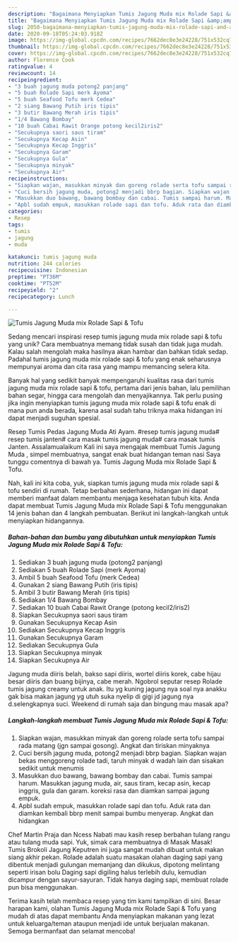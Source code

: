 ```yaml
---
description: "Bagaimana Menyiapkan Tumis Jagung Muda mix Rolade Sapi &amp;amp; Tofu Anti Gagal"
title: "Bagaimana Menyiapkan Tumis Jagung Muda mix Rolade Sapi &amp;amp; Tofu Anti Gagal"
slug: 2050-bagaimana-menyiapkan-tumis-jagung-muda-mix-rolade-sapi-and-amp-tofu-anti-gagal
date: 2020-09-18T05:24:03.918Z
image: https://img-global.cpcdn.com/recipes/7662dec8e3e24228/751x532cq70/tumis-jagung-muda-mix-rolade-sapi-tofu-foto-resep-utama.jpg
thumbnail: https://img-global.cpcdn.com/recipes/7662dec8e3e24228/751x532cq70/tumis-jagung-muda-mix-rolade-sapi-tofu-foto-resep-utama.jpg
cover: https://img-global.cpcdn.com/recipes/7662dec8e3e24228/751x532cq70/tumis-jagung-muda-mix-rolade-sapi-tofu-foto-resep-utama.jpg
author: Florence Cook
ratingvalue: 4
reviewcount: 14
recipeingredient:
- "3 buah jagung muda potong2 panjang"
- "5 buah Rolade Sapi merk Ayoma"
- "5 buah Seafood Tofu merk Cedea"
- "2 siang Bawang Putih iris tipis"
- "3 butir Bawang Merah iris tipis"
- "1/4 Bawang Bombay"
- "10 buah Cabai Rawit Orange potong kecil2iris2"
- "Secukupnya saori saus tiram"
- "Secukupnya Kecap Asin"
- "Secukupnya Kecap Inggris"
- "Secukupnya Garam"
- "Secukupnya Gula"
- "Secukupnya minyak"
- "Secukupnya Air"
recipeinstructions:
- "Siapkan wajan, masukkan minyak dan goreng rolade serta tofu sampai rada matang (jgn sampai gosong). Angkat dan tiriskan minyaknya"
- "Cuci bersih jagung muda, potong2 menjadi bbrp bagian. Siapkan wajan bekas menggoreng rolade tadi, taruh minyak d wadah lain dan sisakan sedikit untuk menumis"
- "Masukkan duo bawang, bawang bombay dan cabai. Tumis sampai harum. Masukkan jagung muda, air, saus tiram, kecap asin, kecap inggris, gula dan garam. koreksi rasa dan diamkan sampai jagung empuk."
- "Apbl sudah empuk, masukkan rolade sapi dan tofu. Aduk rata dan diamkan kembali bbrp menit sampai bumbu menyerap. Angkat dan hidangkan"
categories:
- Resep
tags:
- tumis
- jagung
- muda

katakunci: tumis jagung muda 
nutrition: 244 calories
recipecuisine: Indonesian
preptime: "PT36M"
cooktime: "PT52M"
recipeyield: "2"
recipecategory: Lunch

---
```



![Tumis Jagung Muda mix Rolade Sapi &amp; Tofu](https://img-global.cpcdn.com/recipes/7662dec8e3e24228/751x532cq70/tumis-jagung-muda-mix-rolade-sapi-tofu-foto-resep-utama.jpg)

Sedang mencari inspirasi resep tumis jagung muda mix rolade sapi &amp; tofu yang unik? Cara membuatnya memang tidak susah dan tidak juga mudah. Kalau salah mengolah maka hasilnya akan hambar dan bahkan tidak sedap. Padahal tumis jagung muda mix rolade sapi &amp; tofu yang enak seharusnya mempunyai aroma dan cita rasa yang mampu memancing selera kita.

Banyak hal yang sedikit banyak mempengaruhi kualitas rasa dari tumis jagung muda mix rolade sapi &amp; tofu, pertama dari jenis bahan, lalu pemilihan bahan segar, hingga cara mengolah dan menyajikannya. Tak perlu pusing jika ingin menyiapkan tumis jagung muda mix rolade sapi &amp; tofu enak di mana pun anda berada, karena asal sudah tahu triknya maka hidangan ini dapat menjadi suguhan spesial.

Resep Tumis Pedas Jagung Muda Ati Ayam. #resep tumis jagung muda# resep tumis janten# cara masak tumis jagung muda# cara masak tumis Janten. Assalamualaikum Kali ini saya mengajak membuat Tumis Jagung Muda , simpel membuatnya, sangat enak buat hidangan teman nasi Saya tunggu comentnya di bawah ya. Tumis Jagung Muda mix Rolade Sapi &amp; Tofu.


Nah, kali ini kita coba, yuk, siapkan tumis jagung muda mix rolade sapi &amp; tofu sendiri di rumah. Tetap berbahan sederhana, hidangan ini dapat memberi manfaat dalam membantu menjaga kesehatan tubuh kita. Anda dapat membuat Tumis Jagung Muda mix Rolade Sapi &amp; Tofu menggunakan 14 jenis bahan dan 4 langkah pembuatan. Berikut ini langkah-langkah untuk menyiapkan hidangannya.

<!--inarticleads1-->

##### Bahan-bahan dan bumbu yang dibutuhkan untuk menyiapkan Tumis Jagung Muda mix Rolade Sapi &amp; Tofu:

1. Sediakan 3 buah jagung muda (potong2 panjang)
1. Sediakan 5 buah Rolade Sapi (merk Ayoma)
1. Ambil 5 buah Seafood Tofu (merk Cedea)
1. Gunakan 2 siang Bawang Putih (iris tipis)
1. Ambil 3 butir Bawang Merah (iris tipis)
1. Sediakan 1/4 Bawang Bombay
1. Sediakan 10 buah Cabai Rawit Orange (potong kecil2/iris2)
1. Siapkan Secukupnya saori saus tiram
1. Gunakan Secukupnya Kecap Asin
1. Sediakan Secukupnya Kecap Inggris
1. Gunakan Secukupnya Garam
1. Sediakan Secukupnya Gula
1. Siapkan Secukupnya minyak
1. Siapkan Secukupnya Air


Jagung muda diiris belah, bakso sapi diiris, wortel diiris korek, cabe hijau besar diiris dan buang bijinya, cabe merah. Ngobrol seputar resep Rolade tumis jagung creamy untuk anak. Itu yg kuning jagung nya soal nya anakku gak bisa makan jagung yg utuh suka nyelip di gigi jd jagung nya d.selengkapnya suci. Weekend di rumah saja dan bingung mau masak apa? 

<!--inarticleads2-->

##### Langkah-langkah membuat Tumis Jagung Muda mix Rolade Sapi &amp; Tofu:

1. Siapkan wajan, masukkan minyak dan goreng rolade serta tofu sampai rada matang (jgn sampai gosong). Angkat dan tiriskan minyaknya
1. Cuci bersih jagung muda, potong2 menjadi bbrp bagian. Siapkan wajan bekas menggoreng rolade tadi, taruh minyak d wadah lain dan sisakan sedikit untuk menumis
1. Masukkan duo bawang, bawang bombay dan cabai. Tumis sampai harum. Masukkan jagung muda, air, saus tiram, kecap asin, kecap inggris, gula dan garam. koreksi rasa dan diamkan sampai jagung empuk.
1. Apbl sudah empuk, masukkan rolade sapi dan tofu. Aduk rata dan diamkan kembali bbrp menit sampai bumbu menyerap. Angkat dan hidangkan


Chef Martin Praja dan Ncess Nabati mau kasih resep berbahan tulang rangu atau tulang muda sapi. Yuk, simak cara membuatnya di Masak Masak! Tumis Brokoli Jagung Keputren ini juga sangat mudah dibuat untuk makan siang akhir pekan. Rolade adalah suatu masakan olahan daging sapi yang dibentuk menjadi gulungan memanjang dan dikukus, dipotong melintang seperti irisan bolu Daging sapi digiling halus terlebih dulu, kemudian dicampur dengan sayur-sayuran. Tidak hanya daging sapi, membuat rolade pun bisa menggunakan. 

Terima kasih telah membaca resep yang tim kami tampilkan di sini. Besar harapan kami, olahan Tumis Jagung Muda mix Rolade Sapi &amp; Tofu yang mudah di atas dapat membantu Anda menyiapkan makanan yang lezat untuk keluarga/teman ataupun menjadi ide untuk berjualan makanan. Semoga bermanfaat dan selamat mencoba!
